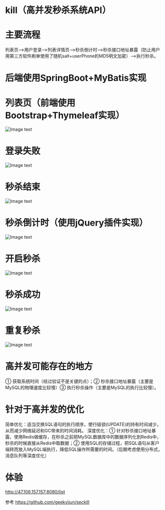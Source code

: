 # kill（高并发秒杀系统API）
 


# 主要流程
列表页-->用户登录-->列表详情页-->秒杀倒计时-->秒杀接口地址暴露（防止用户用第三方软件刷单使用了随机salt+userPhone的MD5明文加密）-->执行秒杀。

# 后端使用SpringBoot+MyBatis实现 

# 列表页（前端使用Bootstrap+Thymeleaf实现）
![Image text](https://raw.githubusercontent.com/MacRylynn/kill/master/images/1.png)

# 登录失败
![Image text](https://raw.githubusercontent.com/MacRylynn/kill/master/images/2.png)

# 秒杀结束
![Image text](https://github.com/MacRylynn/kill/blob/master/images/3.png)

# 秒杀倒计时（使用jQuery插件实现）
![Image text](https://raw.githubusercontent.com/MacRylynn/kill/master/images/4.png)

# 开启秒杀
![Image text](https://raw.githubusercontent.com/MacRylynn/kill/master/images/5.png)

# 秒杀成功
![Image text](https://raw.githubusercontent.com/MacRylynn/kill/master/images/6.png)

# 重复秒杀
![Image text](https://raw.githubusercontent.com/MacRylynn/kill/master/images/7.png)

# 高并发可能存在的地方
① 获取系统时间（经过验证不是关键的点）；② 秒杀接口地址暴露（主要是MySQL的物理速度比较慢）③ 执行秒杀操作（主要是MySQL的执行比较慢）。

# 针对于高并发的优化
简单优化：适当交换SQL语句的执行顺序，使行级锁(UPDATE)的持有时间减少，从而减少网络延迟和GC带来的时间消耗。
深度优化：① 针对秒杀接口地址暴露，使用Redis做缓存，在秒杀之前把MySQL数据库中的数据序列化到Redis中，秒杀的时候直接从Redis中取数据；② 使用SQL的存储过程，把SQL语句从客户端转而放入MySQL端执行，降低SQL操作所需要的时间。（后期考虑使用分布式，消息队列等深度优化）

# 体验
http://47.106.157.157:8080/list

参考
https://github.com/geekyijun/seckill


